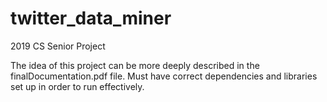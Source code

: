 # twitter_data_miner
2019 CS Senior Project

The idea of this project can be more deeply described in the finalDocumentation.pdf file.
Must have correct dependencies and libraries set up in order to run effectively. 
